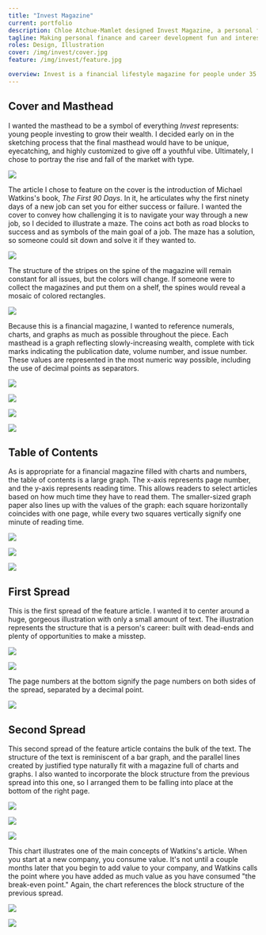 ```yaml
---
title: "Invest Magazine"
current: portfolio
description: Chloe Atchue-Mamlet designed Invest Magazine, a personal finance and career development magazine for twenty-somethings.
tagline: Making personal finance and career development fun and interesting
roles: Design, Illustration
cover: /img/invest/cover.jpg
feature: /img/invest/feature.jpg

overview: Invest is a financial lifestyle magazine for people under 35. It focuses on teaching younger adults about personal finance, career development, frugal living, and financial literacy. Its readers value their time and money, and know they should be using their disposable income for something other than partying and buying things they don’t need, but they are unsure of exactly what they should be doing with their money. The magazine was named for the idea that people under 35 are in the best place to invest, both in the market and in themselves. This piece was my final project in my publication design class. We had to design a cover, table of contents, and two spreads for a fictional magazine of our choice.
---
```


## Cover and Masthead

I wanted the masthead to be a symbol of everything *Invest* represents: young people investing to grow their wealth. I decided early on in the sketching process that the final masthead would have to be unique, eyecatching, and highly customized to give off a youthful vibe. Ultimately, I chose to portray the rise and fall of the market with type.

![](/img/invest/front.jpg)

The article I chose to feature on the cover is the introduction of Michael Watkins's book, *The First 90 Days*. In it, he articulates why the first ninety days of a new job can set you for either success or failure. I wanted the cover to convey how challenging it is to navigate your way through a new job, so I decided to illustrate a maze. The coins act both as road blocks to success and as symbols of the main goal of a job. The maze has a solution, so someone could sit down and solve it if they wanted to.

![](/img/invest/front-angle.jpg)

The structure of the stripes on the spine of the magazine will remain constant for all issues, but the colors will change. If someone were to collect the magazines and put them on a shelf, the spines would reveal a mosaic of colored rectangles.

![](/img/invest/three-quarter.jpg)

Because this is a financial magazine, I wanted to reference numerals, charts, and graphs as much as possible throughout the piece. Each masthead is a graph reflecting slowly-increasing wealth, complete with tick marks indicating the publication date, volume number, and issue number. These values are represented in the most numeric way possible, including the use of decimal points as separators.

![](/img/invest/front-masthead.jpg)

![](/img/invest/front-close.jpg)

![](/img/invest/spine-top.jpg)

![](/img/invest/spine-bottom.jpg)

## Table of Contents

As is appropriate for a financial magazine filled with charts and numbers, the table of contents is a large graph. The x-axis represents page number, and the y-axis represents reading time. This allows readers to select articles based on how much time they have to read them. The smaller-sized graph paper also lines up with the values of the graph: each square horizontally coincides with one page, while every two squares vertically signify one minute of reading time.

![](/img/invest/contents.jpg)

![](/img/invest/contents-close-1.jpg)

![](/img/invest/contents-close-2.jpg)

## First Spread

This is the first spread of the feature article. I wanted it to center around a huge, gorgeous illustration with only a small amount of text. The illustration represents the structure that is a person's career: built with dead-ends and plenty of opportunities to make a misstep.

![](/img/invest/spread-1.jpg)

![](/img/invest/spread-1-illustration.jpg)

The page numbers at the bottom signify the page numbers on both sides of the spread, separated by a decimal point.

![](/img/invest/spread-1-text.jpg)

## Second Spread

This second spread of the feature article contains the bulk of the text. The structure of the text is reminiscent of a bar graph, and the parallel lines created by justified type naturally fit with a magazine full of charts and graphs. I also wanted to incorporate the block structure from the previous spread into this one, so I arranged them to be falling into place at the bottom of the right page.

![](/img/invest/spread-2.jpg)

![](/img/invest/spread-2-text.jpg)

![](/img/invest/spread-2-text-blocks.jpg)

This chart illustrates one of the main concepts of Watkins's article. When you start at a new company, you consume value. It's not until a couple months later that you begin to add value to your company, and Watkins calls the point where you have added as much value as you have consumed "the break-even point." Again, the chart references the block structure of the previous spread.

![](/img/invest/spread-2-chart.jpg)

![](/img/invest/spread-2-quote.jpg)
